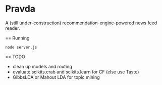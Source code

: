 Pravda
======

A (still under-construction) recommendation-engine-powered news feed reader.

== Running

    node server.js

== TODO

- clean up models and routing
- evaluate scikits.crab and scikits.learn for CF (else use Taste)
- GibbsLDA or Mahout LDA for topic mining
